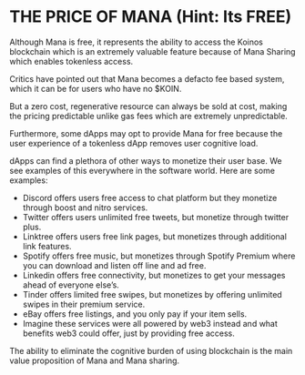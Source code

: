 # THE PRICE OF MANA (Hint: Its FREE)

Although Mana is free, it represents the ability to access the Koinos blockchain which is an extremely valuable feature because of Mana Sharing which enables tokenless access. 

Critics have pointed out that Mana becomes a defacto fee based system, which it can be for users who have no $KOIN.

But a zero cost, regenerative resource can always be sold at cost, making the pricing predictable unlike gas fees which are extremely unpredictable.

Furthermore, some dApps may opt to provide Mana for free because the user experience of a tokenless dApp removes user cognitive load.

dApps can find a plethora of other ways to monetize their user base. We see examples of this everywhere in the software world. Here are some examples:

- Discord offers users free access to chat platform but they monetize through boost and nitro services.
- Twitter offers users unlimited free tweets, but monetize through twitter plus.
- Linktree offers users free link pages, but monetizes through additional link features.
- Spotify offers free music, but monetizes through Spotify Premium where you can download and listen off line and ad free.
- Linkedin offers free connectivity, but monetizes to get your messages ahead of everyone else’s.
- Tinder offers limited free swipes, but monetizes by offering unlimited swipes in their premium service.
- eBay offers free listings, and you only pay if your item sells.
- Imagine these services were all powered by web3 instead and what benefits web3 could offer, just by providing free access.

The ability to eliminate the cognitive burden of using blockchain is the main value proposition of Mana and Mana sharing.